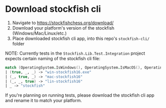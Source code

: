 # Download stockfish cli

1. Navigate to https://stockfishchess.org/download/
2. Download your platform's version of the stockfish (Windows/Mac/Linux/etc.)
3. Place downloaded stockfish cli app, into this repo's `stockfish-cli/` folder
    
NOTE:
Currently tests in the `Stockfish.Lib.Test.Integration` project expects certain naming of the stockfish cli file:
```FSharp
match (OperatingSystem.IsWindows(), OperatingSystem.IsMacOS(), OperatingSystem.IsLinux()) with
| (true, _, _) -> "win-stockfish16.exe"
| (_, true, _) -> "mac-stockfish16"
| (_, _, true) -> "lin-stockfish16"
| _ -> "stockfish"
```

If you're planning on running tests, please download the stockfish cli app and rename it to match your platform.
